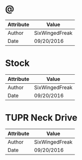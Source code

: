 # @
| Attribute | Value |
| ---  | ---     |
| Author | SixWingedFreak |
| Date | 09/20/2016 |
# Stock
| Attribute | Value |
| ---  | ---     |
| Author | SixWingedFreak |
| Date | 09/20/2016 |
# TUPR Neck Drive
| Attribute | Value |
| ---  | ---     |
| Author | SixWingedFreak |
| Date | 09/20/2016 |
